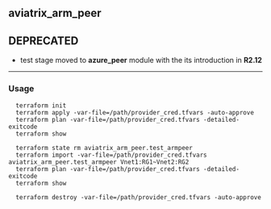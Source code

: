 ## aviatrix_arm_peer

## DEPRECATED
* test stage moved to **azure_peer** module with the its introduction in **R2.12**

---

### Usage
```
  terraform init
  terraform apply -var-file=/path/provider_cred.tfvars -auto-approve
  terraform plan -var-file=/path/provider_cred.tfvars -detailed-exitcode
  terraform show

  terraform state rm aviatrix_arm_peer.test_armpeer
  terraform import -var-file=/path/provider_cred.tfvars aviatrix_arm_peer.test_armpeer Vnet1:RG1~Vnet2:RG2
  terraform plan -var-file=/path/provider_cred.tfvars -detailed-exitcode
  terraform show

  terraform destroy -var-file=/path/provider_cred.tfvars -auto-approve
```
